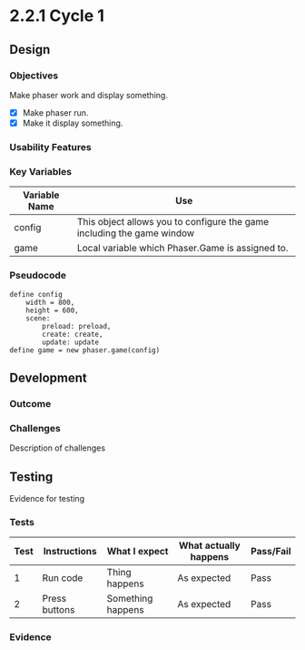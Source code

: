 # 2.2.1 Cycle 1

## Design

### Objectives

Make phaser work and display something.

* [x] Make phaser run.
* [x] Make it display something.

### Usability Features

### Key Variables

| Variable Name | Use                                                                    |
| ------------- | ---------------------------------------------------------------------- |
| config        | This object allows you to configure the game including the game window |
| game          | Local variable which Phaser.Game is assigned to.                       |

### Pseudocode

```
define config
    width = 800,
    height = 600,
    scene:
        preload: preload,
        create: create,
        update: update
define game = new phaser.game(config)
```

## Development

### Outcome

### Challenges

Description of challenges

## Testing

Evidence for testing

### Tests

| Test | Instructions  | What I expect     | What actually happens | Pass/Fail |
| ---- | ------------- | ----------------- | --------------------- | --------- |
| 1    | Run code      | Thing happens     | As expected           | Pass      |
| 2    | Press buttons | Something happens | As expected           | Pass      |

### Evidence
